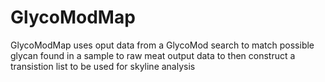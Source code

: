 # GlycoModMap
GlycoModMap uses oput data from a GlycoMod search to match possible glycan found in a sample to raw meat output data to then construct a transistion list to be used for skyline analysis 

